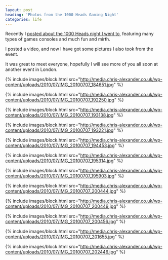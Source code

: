 ```yaml
---
layout: post
heading: 'Photos from the 1000 Heads Gaming Night'
categories: life
---
```


Recently I [posted about the 1000 Heads night I went to](http://www.chris-alexander.co.uk/3634), featuring many types of games consoles and much fun and mirth.

I posted a video, and now I have got some pictures I also took from the event.

It was great to meet everyone, hopefully I will see more of you all soon at another event in London.

 

{% include images/block.html src="http://media.chris-alexander.co.uk/wp-content/uploads/2010/07/IMG_20100707_184651.jpg" %}

{% include images/block.html src="http://media.chris-alexander.co.uk/wp-content/uploads/2010/07/IMG_20100707_192250.jpg" %}

{% include images/block.html src="http://media.chris-alexander.co.uk/wp-content/uploads/2010/07/IMG_20100707_193138.jpg" %}

{% include images/block.html src="http://media.chris-alexander.co.uk/wp-content/uploads/2010/07/IMG_20100707_193221.jpg" %}

{% include images/block.html src="http://media.chris-alexander.co.uk/wp-content/uploads/2010/07/IMG_20100707_194453.jpg" %}

{% include images/block.html src="http://media.chris-alexander.co.uk/wp-content/uploads/2010/07/IMG_20100707_195314.jpg" %}

{% include images/block.html src="http://media.chris-alexander.co.uk/wp-content/uploads/2010/07/IMG_20100707_195903.jpg" %}

{% include images/block.html src="http://media.chris-alexander.co.uk/wp-content/uploads/2010/07/IMG_20100707_200444.jpg" %}

{% include images/block.html src="http://media.chris-alexander.co.uk/wp-content/uploads/2010/07/IMG_20100707_200449.jpg" %}

{% include images/block.html src="http://media.chris-alexander.co.uk/wp-content/uploads/2010/07/IMG_20100707_200456.jpg" %}

{% include images/block.html src="http://media.chris-alexander.co.uk/wp-content/uploads/2010/07/IMG_20100707_201655.jpg" %}

{% include images/block.html src="http://media.chris-alexander.co.uk/wp-content/uploads/2010/07/IMG_20100707_202446.jpg" %}

